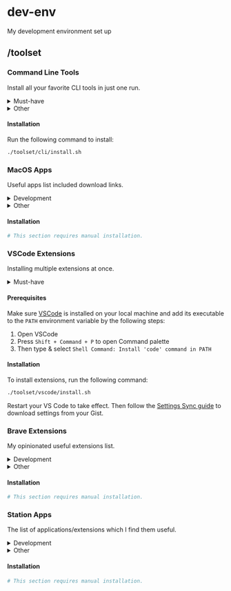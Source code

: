# dev-env

My development environment set up

## /toolset

### Command Line Tools

Install all your favorite CLI tools in just one run.

<details>
  <summary>Must-have</summary>

  - [xcode](https://developer.apple.com/xcode)
  - [brew](https://brew.sh)
  - [git](https://git-scm.com/book/en/v2/Getting-Started-Installing-Git)
  - [minikube](https://github.com/kubernetes/minikube)
  - [yarn](https://yarnpkg.com/lang/en/docs/install)
</details>

<details>
  <summary>Other</summary>

  - [fkill-cli](https://github.com/sindresorhus/fkill-cli)
  - [thefuck](https://github.com/nvbn/thefuck)
  - [mkcert](https://github.com/FiloSottile/mkcert)
  - [serve](https://github.com/zeit/serve)
</details>

#### Installation

Run the following command to install:

```bash
./toolset/cli/install.sh
```

### MacOS Apps

Useful apps list included download links.

<details>
  <summary>Development</summary>

  - [Docker](https://docs.docker.com/docker-for-mac/install/)
  - [VSCode](https://code.visualstudio.com/Download)
  - [SquelPro](https://www.sequelpro.com/download)
  - [RoboMongo](https://robomongo.org/download)
  - [Medis](https://github.com/luin/medis/releases/tag/v0.3.0)
  - [Postman](https://www.getpostman.com/apps)
</details>

<details>
  <summary>Other</summary>

  - [Brave](https://brave.com)
  - [Station](https://getstation.com)
  - [Alfred](https://www.alfredapp.com)
  - [Spectacle](https://www.spectacleapp.com)
  - [The Unarchiver](https://itunes.apple.com/us/app/the-unarchiver/id425424353)
  - [VLC](https://www.videolan.org/vlc)
  - [WebTorrent](https://webtorrent.io/desktop)
</details>

#### Installation

```bash
# This section requires manual installation.
```

### VSCode Extensions

Installing multiple extensions at once.

<details>
  <summary>Must-have</summary>

  - [Settings Sync](https://marketplace.visualstudio.com/items?itemName=Shan.code-settings-sync)
</details>

#### Prerequisites

Make sure [VSCode](https://code.visualstudio.com/Download) is installed on your local machine and add its executable to the `PATH` environment variable by the following steps:

1. Open VSCode
2. Press `Shift + Command + P` to open Command palette
3. Then type & select `Shell Command: Install 'code' command in PATH`

#### Installation

To install extensions, run the following command:

```bash
./toolset/vscode/install.sh
```

Restart your VS Code to take effect. Then follow the [Settings Sync guide](https://marketplace.visualstudio.com/items?itemName=Shan.code-settings-sync) to download settings from your Gist.

### Brave Extensions

My opinionated useful extensions list.

<details>
  <summary>Development</summary>

  - [React Developer Tools](https://chrome.google.com/webstore/detail/react-developer-tools/fmkadmapgofadopljbjfkapdkoienihi)
  - [Redux DevTools](https://chrome.google.com/webstore/detail/redux-devtools/lmhkpmbekcpmknklioeibfkpmmfibljd)
  - [tachyons-x-ray](https://chrome.google.com/webstore/detail/tachyons-x-ray/lbepbkiknibiobnbanhggglkmpkbdiim)
</details>

<details>
  <summary>Other</summary>

  - [LastPass](https://chrome.google.com/webstore/detail/lastpass-free-password-ma/hdokiejnpimakedhajhdlcegeplioahd)
</details>

#### Installation

```bash
# This section requires manual installation.
```

### Station Apps

The list of applications/extensions which I find them useful.

<details>
  <summary>Development</summary>

  - CloudFlare
  - Google Cloud
  - Netlify
  - GitHub
  - GitLab
</details>

<details>
  <summary>Other</summary>

  - Trello
  - Gmail
  - Google Drive
  - Google Calendar
  - Messenger
  - Draw.io
</details>

#### Installation

```bash
# This section requires manual installation.
```
